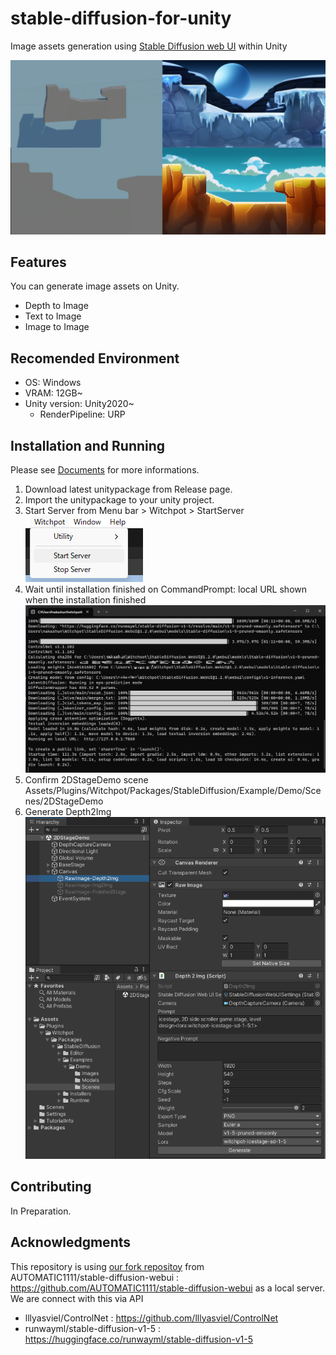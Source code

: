 # stable-diffusion-for-unity

Image assets generation using [Stable Diffusion web UI](https://github.com/AUTOMATIC1111/stable-diffusion-webui) within Unity

![](Images/depth2imgsample.png)    

## Features
You can generate image assets on Unity.
- Depth to Image
- Text to Image
- Image to Image

## Recomended Environment
- OS: Windows
- VRAM: 12GB~
- Unity version: Unity2020~
    - RenderPipeline: URP

## Installation and Running
Please see [Documents](https://docs.witchpot.com/) for more informations.

1. Download latest unitypackage from Release page.    
2. Import the unitypackage to your unity project.
3. Start Server from Menu bar > Witchpot > StartServer     
![](Images/startserver.png)
4. Wait until installation finished on CommandPrompt: local URL shown when the installation finished    
![](Images/setup.png)
5. Confirm 2DStageDemo scene    
    Assets/Plugins/Witchpot/Packages/StableDiffusion/Example/Demo/Scenes/2DStageDemo
6. Generate Depth2Img     
![](Images/depth2img.png)


## Contributing
In Preparation.

## Acknowledgments
This repository is using [our fork repositoy](https://github.com/witchpot-studio/stable-diffusion-webui) from     
AUTOMATIC1111/stable-diffusion-webui : https://github.com/AUTOMATIC1111/stable-diffusion-webui as a local server. We are connect with this via API

- lllyasviel/ControlNet : https://github.com/lllyasviel/ControlNet
- runwayml/stable-diffusion-v1-5 : https://huggingface.co/runwayml/stable-diffusion-v1-5




